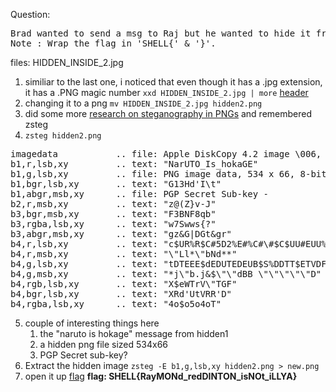 Question: 
<pre>
Brad wanted to send a msg to Raj but he wanted to hide it from his wife? Can you help Raj decode it?
Note : Wrap the flag in 'SHELL{' & '}'.
</pre>
files: HIDDEN_INSIDE_2.jpg

1) similiar to the last one, i noticed that even though it has a .jpg extension, it has a .PNG magic number 
`xxd HIDDEN_INSIDE_2.jpg | more`
[header](header.jpg)
2) changing it to a png `mv HIDDEN_INSIDE_2.jpg hidden2.png`
3) did some more [research on steganography in PNGs](https://shanereilly.net/posts/basic_steganography_and_png_files/) and remembered zsteg
4) `zsteg hidden2.png` 
<pre>
imagedata           .. file: Apple DiskCopy 4.2 image \006, 16711680 bytes, 0x10100 tag size, GCR CLV ssdd (400k), 0xff format
b1,r,lsb,xy         .. text: "NarUTO_Is_hokaGE"
b1,g,lsb,xy         .. file: PNG image data, 534 x 66, 8-bit/color RGBA, non-interlaced
b1,bgr,lsb,xy       .. text: "G13Hd'I\t"
b1,abgr,msb,xy      .. file: PGP Secret Sub-key -
b2,r,msb,xy         .. text: "z@(Z}v-J"
b3,bgr,msb,xy       .. text: "F3BNF8qb"
b3,rgba,lsb,xy      .. text: "w7Swws{?"
b3,abgr,msb,xy      .. text: "gz&G|DGt&gr"
b4,r,lsb,xy         .. text: "c$UR%R$C#5D2%E#%C#\#$C$UU#EUU%DR'C3B5'CS"
b4,r,msb,xy         .. text: "\"Ll*\"bNd**"
b4,g,lsb,xy         .. text: "tDTEEE$dEDUTEDEUB$S%DDTT$ETVDFtVd$DD&BB"
b4,g,msb,xy         .. text: "*j\"b.j&$\"\"dBB \"\"\"\"\"D"
b4,rgb,lsb,xy       .. text: "X$eWTrV\"TGF"
b4,bgr,lsb,xy       .. text: "XRd'UtVRR'D"
b4,rgba,lsb,xy      .. text: "4o$o5o4oT"
</pre>
5) couple of interesting things here
	1) the "naruto is hokage" message from hidden1
	2) a hidden png file sized 534x66
	3) PGP Secret sub-key?
6) Extract the hidden image `zsteg -E b1,g,lsb,xy hidden2.png > new.png`
7) open it up
[flag](flag.jpg)
**flag: SHELL{RayMONd_redDINTON_isNOt_iLLYA}**